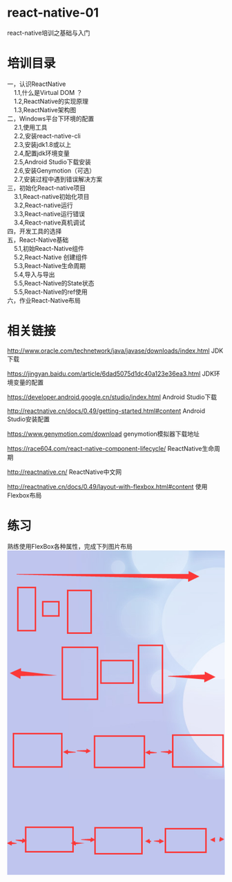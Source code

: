 # react-native-01
react-native培训之基础与入门

# 培训目录

一，认识ReactNative <br/>
    &nbsp;&nbsp;&nbsp;&nbsp;1.1,什么是Virtual DOM ？<br/>
    &nbsp;&nbsp;&nbsp;&nbsp;1.2,ReactNative的实现原理<br/>
    &nbsp;&nbsp;&nbsp;&nbsp;1.3,ReactNative架构图<br/>
二，Windows平台下环境的配置<br/>
    &nbsp;&nbsp;&nbsp;&nbsp;2.1,使用工具<br/>
    &nbsp;&nbsp;&nbsp;&nbsp;2.2,安装react-native-cli<br/>
    &nbsp;&nbsp;&nbsp;&nbsp;2.3,安装jdk1.8或以上<br/>
    &nbsp;&nbsp;&nbsp;&nbsp;2.4,配置jdk环境变量<br/>
    &nbsp;&nbsp;&nbsp;&nbsp;2.5,Android Studio下载安装<br/>
    &nbsp;&nbsp;&nbsp;&nbsp;2.6,安装Genymotion（可选）<br/>
    &nbsp;&nbsp;&nbsp;&nbsp;2.7,安装过程中遇到错误解决方案<br/>
三，初始化React-native项目<br/>
    &nbsp;&nbsp;&nbsp;&nbsp;3.1,React-native初始化项目<br/>
    &nbsp;&nbsp;&nbsp;&nbsp;3.2,React-native运行<br/>
    &nbsp;&nbsp;&nbsp;&nbsp;3.3,React-native运行错误<br/>
    &nbsp;&nbsp;&nbsp;&nbsp;3.4,React-native真机调试<br/>
四，开发工具的选择<br/>
五，React-Native基础<br/>
    &nbsp;&nbsp;&nbsp;&nbsp;5.1,初始React-Native组件<br/>
    &nbsp;&nbsp;&nbsp;&nbsp;5.2,React-Native 创建组件<br/>
    &nbsp;&nbsp;&nbsp;&nbsp;5.3,React-Native生命周期<br/>
    &nbsp;&nbsp;&nbsp;&nbsp;5.4,导入与导出<br/>
    &nbsp;&nbsp;&nbsp;&nbsp;5.5,React-Native的State状态<br/>
    &nbsp;&nbsp;&nbsp;&nbsp;5.5,React-Native的ref使用<br/>
六，作业React-Native布局<br/>



# 相关链接

http://www.oracle.com/technetwork/java/javase/downloads/index.html JDK下载

https://jingyan.baidu.com/article/6dad5075d1dc40a123e36ea3.html  JDK环境变量的配置

https://developer.android.google.cn/studio/index.html  Android Studio下载

http://reactnative.cn/docs/0.49/getting-started.html#content Android Studio安装配置

https://www.genymotion.com/download  genymotion模拟器下载地址

https://race604.com/react-native-component-lifecycle/  ReactNative生命周期

http://reactnative.cn/  ReactNative中文网

http://reactnative.cn/docs/0.49/layout-with-flexbox.html#content  使用Flexbox布局

# 练习
熟练使用FlexBox各种属性，完成下列图片布局<br/>
![Alt text](./img/001.png "作业")
